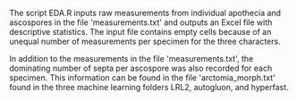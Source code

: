 The script EDA.R inputs raw measurements from individual apothecia and ascospores in the file 'measurements.txt' and outputs an Excel file with descriptive statistics. The input file contains empty cells because of an unequal number of measurements per specimen for the three characters.

In addition to the measurements in the file 'measurements.txt', the dominating number of septa per ascospore was also recorded for each specimen. This information can be found in the file 'arctomia_morph.txt' found in the three machine learning folders LRL2, autogluon, and hyperfast.
